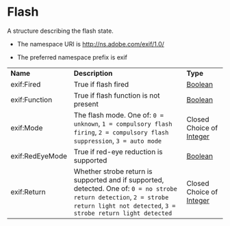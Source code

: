 # Flash

A structure describing the flash state.

- The namespace URI is http://ns.adobe.com/exif/1.0/

- The preferred namespace prefix is exif

|    |           |    |
|----|-----------|----|
|**Name**|**Description**|**Type**|
|exif:Fired|True if flash fired  |[Boolean](./index.md#boolean)|
|exif:Function|True if flash function is not present  |[Boolean](./index.md#boolean)|
|exif:Mode|The flash mode. One of: `0 = unknown`, `1 = compulsory flash firing`, `2 = compulsory flash suppression`, `3 = auto mode`  |Closed Choice of [Integer](./index.md#integer)|
|exif:RedEyeMode|True if red-eye reduction is supported  |[Boolean](./index.md#boolean)|
|exif:Return|Whether strobe return is supported and if supported, detected. One of: `0 = no strobe return detection`, `2 = strobe return light not detected`, `3 = strobe return light detected`  |Closed Choice of [Integer](./index.md#integer)|
